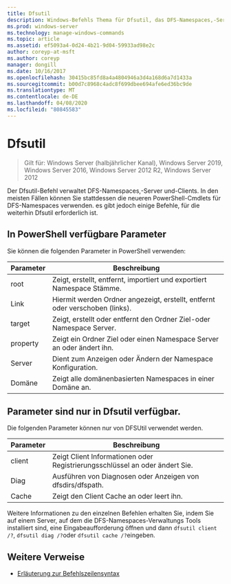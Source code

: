 ```yaml
---
title: Dfsutil
description: Windows-Befehls Thema für Dfsutil, das DFS-Namespaces,-Server und-Clients verwaltet. Dfsutil-Befehle verwenden die ursprüngliche verteiltes Dateisystem Terminologie, wobei die aktualisierte Terminologie für DFS-Namespaces als Erklärung für die meisten Befehle bereitgestellt wird.
ms.prod: windows-server
ms.technology: manage-windows-commands
ms.topic: article
ms.assetid: ef5093a4-0d24-4b21-9d04-59933ad98e2c
author: coreyp-at-msft
ms.author: coreyp
manager: dongill
ms.date: 10/16/2017
ms.openlocfilehash: 30415bc85fd8a4a4804946a3d4a168d6a7d1433a
ms.sourcegitcommit: b00d7c8968c4adc8f699dbee694afe6ed36bc9de
ms.translationtype: MT
ms.contentlocale: de-DE
ms.lasthandoff: 04/08/2020
ms.locfileid: "80845583"
---
```

# <a name="dfsutil"></a>Dfsutil

>Gilt für: Windows Server (halbjährlicher Kanal), Windows Server 2019, Windows Server 2016, Windows Server 2012 R2, Windows Server 2012

Der Dfsutil-Befehl verwaltet DFS-Namespaces,-Server und-Clients. In den meisten Fällen können Sie stattdessen die neueren PowerShell-Cmdlets für DFS-Namespaces verwenden. es gibt jedoch einige Befehle, für die weiterhin Dfsutil erforderlich ist.

## <a name="parameters-available-in-powershell"></a>In PowerShell verfügbare Parameter

Sie können die folgenden Parameter in PowerShell verwenden:

| Parameter | Beschreibung |
| --------- | ----------- |
| root | Zeigt, erstellt, entfernt, importiert und exportiert Namespace Stämme. |
| Link | Hiermit werden Ordner angezeigt, erstellt, entfernt oder verschoben (links). |
| target | Zeigt, erstellt oder entfernt den Ordner Ziel-oder Namespace Server. |
| property | Zeigt ein Ordner Ziel oder einen Namespace Server an oder ändert ihn. |
| Server | Dient zum Anzeigen oder Ändern der Namespace Konfiguration. |
| Domäne | Zeigt alle domänenbasierten Namespaces in einer Domäne an. |

## <a name="parameters-only-available-in-dfsutil"></a>Parameter sind nur in Dfsutil verfügbar.

Die folgenden Parameter können nur von DFSUtil verwendet werden.

| Parameter | Beschreibung |
| --------- | ----------- |
| client | Zeigt Client Informationen oder Registrierungsschlüssel an oder ändert Sie. |
| Diag | Ausführen von Diagnosen oder Anzeigen von dfsdirs/dfspath. |
| Cache | Zeigt den Client Cache an oder leert ihn. |

Weitere Informationen zu den einzelnen Befehlen erhalten Sie, indem Sie auf einem Server, auf dem die DFS-Namespaces-Verwaltungs Tools installiert sind, eine Eingabeaufforderung öffnen und dann `dfsutil client /?`, `dfsutil diag /?`oder `dfsutil cache /?`eingeben.

## <a name="additional-references"></a>Weitere Verweise

- [Erläuterung zur Befehlszeilensyntax](command-line-syntax-key.md)